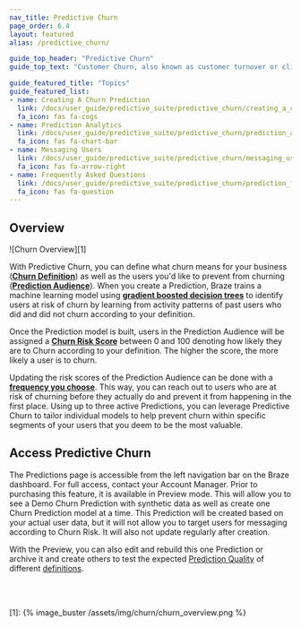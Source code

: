 ```yaml
---
nav_title: Predictive Churn
page_order: 6.4
layout: featured
alias: /predictive_churn/

guide_top_header: "Predictive Churn"
guide_top_text: "Customer Churn, also known as customer turnover or client loss, is one of the most important metrics for growing businesses to consider. Having the right tools to address churn is crucial in minimizing loss and maximizing customer retention. To get a jump on these potentially churning users, Braze offers Predictive Churn, providing a proactive approach toward minimizing future churn."

guide_featured_title: "Topics"
guide_featured_list:
- name: Creating A Churn Prediction
  link: /docs/user_guide/predictive_suite/predictive_churn/creating_a_churn_prediction/
  fa_icon: fas fa-cogs
- name: Prediction Analytics
  link: /docs/user_guide/predictive_suite/predictive_churn/prediction_analytics/
  fa_icon: fas fa-chart-bar
- name: Messaging Users
  link: /docs/user_guide/predictive_suite/predictive_churn/messaging_users/
  fa_icon: fas fa-arrow-right
- name: Frequently Asked Questions
  link: /docs/user_guide/predictive_suite/predictive_churn/prediction_faq/
  fa_icon: fas fa-question
---
```


## Overview

![Churn Overview][1]

With Predictive Churn, you can define what churn means for your business (__[Churn Definition]({{site.baseurl}}/user_guide/predictive_suite/predictive_churn/creating_a_churn_prediction/#step-2-define-churn)__) as well as the users you'd like to prevent from churning (__[Prediction Audience]({{site.baseurl}}/user_guide/predictive_suite/predictive_churn/creating_a_churn_prediction/#step-3-filter-your-prediction-audience)__). When you create a Prediction, Braze trains a machine learning model using __[gradient boosted decision trees](https://en.wikipedia.org/wiki/Gradient_boosting)__ to identify users at risk of churn by learning from activity patterns of past users who did and did not churn according to your definition.

Once the Prediction model is built, users in the Prediction Audience will be assigned a __[Churn Risk Score]({{site.baseurl}}/user_guide/predictive_suite/predictive_churn/prediction_analytics/#churn_score)__ between 0 and 100 denoting how likely they are to Churn according to your definition. The higher the score, the more likely a user is to churn. 

Updating the risk scores of the Prediction Audience can be done with a __[frequency you choose]({{site.baseurl}}/user_guide/predictive_suite/predictive_churn/creating_a_churn_prediction/#step-4-choose-the-update-frequency-for-churn-predictions)__. This way, you can reach out to users who are at risk of churning before they actually do and prevent it from happening in the first place. Using up to three active Predictions, you can leverage Predictive Churn to tailor individual models to help prevent churn within specific segments of your users that you deem to be the most valuable.

## Access Predictive Churn

The Predictions page is accessible from the left navigation bar on the Braze dashboard. For full access, contact your Account Manager. Prior to purchasing this feature, it is available in Preview mode. This will allow you to see a Demo Churn Prediction with synthetic data as well as create one Churn Prediction model at a time. This Prediction will be created based on your actual user data, but it will not allow you to target users for messaging according to Churn Risk. It will also not update regularly after creation.

With the Preview, you can also edit and rebuild this one Prediction or archive it and create others to test the expected [Prediction Quality]({{site.baseurl}}/user_guide/predictive_suite/predictive_churn/prediction_analytics/prediction_quality/) of different [definitions]({{site.baseurl}}/user_guide/predictive_suite/predictive_churn/creating_a_churn_prediction/#step-2-define-churn).

<br><br>

[1]: {% image_buster /assets/img/churn/churn_overview.png %}
